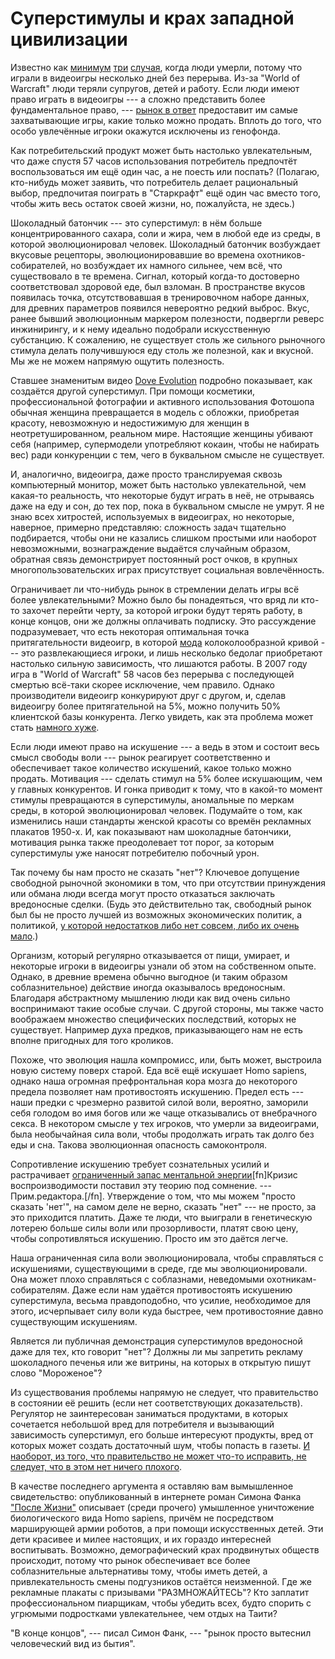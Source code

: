 # Суперстимулы и крах западной цивилизации
Известно как [минимум](http://www.xinhuanet.com//english/2005-11/01/content_3714003.htm) [три](https://www.bit-tech.net/news/gaming/chinese_man_days_after_3-day_gaming_session/1/) [случая](http://news.bbc.co.uk/2/hi/technology/4137782.stm), когда люди умерли, потому что играли в видеоигры несколько дней без перерыва. Из-за "World of Warcraft" люди теряли супругов, детей и работу. Если люди имеют право играть в видеоигры --- а сложно представить более фундаментальное право, --- [рынок в ответ](https://www.greaterwrong.com/lw/h0/burchs_law/) предоставит им самые захватывающие игры, какие только можно продать. Вплоть до того, что особо увлечённые игроки окажутся исключены из генофонда.  

Как потребительский продукт может быть настолько увлекательным, что даже спустя 57 часов использования потребитель предпочтёт воспользоваться им ещё один час, а не поесть или поспать? (Полагаю, кто-нибудь может заявить, что потребитель делает рациональный выбор, предпочитая поиграть в "Старкрафт" ещё один час вместо того, чтобы жить весь остаток своей жизни, но, пожалуйста, не здесь.)

Шоколадный батончик --- это суперстимул: в нём больше концентрированного сахара, соли и жира, чем в любой еде из среды, в которой эволюционировал человек. Шоколадный батончик возбуждает вкусовые рецепторы, эволюционировавшие во времена охотников-собирателей, но возбуждает их намного сильнее, чем всё, что существовало в те времена. Сигнал, который когда-то достоверно соответствовал здоровой еде, был взломан. В пространстве вкусов появилась точка, отсутствовавшая в тренировочном наборе данных, для древних параметров появился невероятно редкий выброс. Вкус, ранее бывший эволюционным маркером полезности, подвергли реверс инжинирингу, и к нему идеально подобрали искусственную субстанцию. К сожалению, не существует столь же сильного рыночного стимула делать получившуюся еду столь же полезной, как и вкусной. Мы же не можем напрямую ощутить полезность.

Ставшее знаменитым видео [Dove Evolution](https://www.youtube.com/watch?v=iYhCn0jf46U) подробно показывает, как создаётся другой суперстимул. При помощи косметики, профессиональной фотографии и активного использования Фотошопа обычная женщина превращается в модель с обложки, приобретая красоту, невозможную и недостижимую для женщин в неотретушированном, реальном мире. Настоящие женщины убивают себя (например, супермодели употребляют кокаин, чтобы не набирать вес) ради конкуренции с тем, чего в буквальном смысле не существует.

И, аналогично, видеоигра, даже просто транслируемая сквозь компьютерный монитор, может быть настолько увлекательной, чем какая-то реальность, что некоторые будут играть в неё, не отрываясь даже на еду и сон, до тех пор, пока в буквальном смысле не умрут. Я не знаю всех хитростей, используемых в видеоиграх, но некоторые, наверное, примерно представляю: сложность задач тщательно подбирается, чтобы они не казались слишком простыми или наоборот невозможными, вознаграждение выдаётся случайным образом, обратная связь демонстрирует постоянный рост очков, в крупных многопользовательских играх присутствует социальная вовлечённость.

Ограничивает ли что-нибудь рынок в стремлении делать игры всё более увлекательными? Можно было бы понадеяться, что вряд ли кто-то захочет перейти черту, за которой игроки будут терять работу, в конце концов, они же должны оплачивать подписку. Это рассуждение подразумевает, что есть некоторая оптимальная точка притягательности видеоигр, в которой [мода](https://ru.wikipedia.org/wiki/Мода_(статистика)) колоколообразной кривой --- это развлекающиеся игроки, и лишь несколько бедолаг приобретают настолько сильную зависимость, что лишаются работы. В 2007 году игра в "World of Warcraft" 58 часов без перерыва с последующей смертью всё-таки скорее исключение, чем правило. Однако производители видеоигр конкурируют друг с другом, и, сделав видеоигру более притягательной на 5%, можно получить 50% клиентской базы конкурента. Легко увидеть, как эта проблема может стать [намного хуже](http://web.archive.org/web/20080703182200/http://very.net/~nikolai/nasty/games.html).

Если люди имеют право на искушение --- а ведь в этом и состоит весь смысл свободы воли --- рынок реагирует соответственно и обеспечивает такое количество искушений, какое только можно продать. Мотивация --- сделать стимул на 5% более искушающим, чем у главных конкурентов. И гонка приводит к тому, что в какой-то момент стимулы превращаются в суперстимулы, аномальные по меркам среды, в которой эволюционировал человек. Подумайте о том, как изменились наши стандарты женской красоты со времён рекламных плакатов 1950-х. И, как показывают нам шоколадные батончики, мотивация рынка также преодолевает тот порог, за которым суперстимулы уже наносят потребителю побочный урон.

Так почему бы нам просто не сказать "нет"? Ключевое допущение свободной рыночной экономики в том, что при отсутствии принуждения или обмана люди всегда могут просто отказаться заключать вредоносные сделки. (Будь это действительно так, свободный рынок был бы не просто лучшей из возможных экономических политик, а политикой, [у которой недостатков либо нет совсем, либо их очень мало](/w/Не_делайте_политические_споры_однобокими).)

Организм, который регулярно отказывается от пищи, умирает, и некоторые игроки в видеоигры узнали об этом на собственном опыте. Однако, в древние времена обычно выгодное (и таким образом соблазнительное) действие иногда оказывалось вредоносным. Благодаря абстрактному мышлению люди как вид очень сильно воспринимают такие особые случаи. С другой стороны, мы также часто воображаем множество специфических последствий, которых не существует. Например духа предков, приказывающего нам не есть вполне пригодных для того кроликов.

Похоже, что эволюция нашла компромисс, или, быть может, выстроила новую систему поверх старой. Еда всё ещё искушает Homo sapiens, однако наша огромная префронтальная кора мозга до некоторого предела позволяет нам противостоять искушению. Предел есть --- наши предки с чрезмерно развитой силой воли, вероятно, заморили себя голодом во имя богов или же чаще отказывались от внебрачного секса. В некотором смысле у тех игроков, что умерли за видеоиграми, была необычайная сила воли, чтобы продолжать играть так долго без еды и сна. Такова эволюционная опасность самоконтроля.

Сопротивление искушению требует сознательных усилий и растрачивает [ограниченный запас ментальной энергии](http://web.stanford.edu/group/SITE/archive/SITE_2006/Web%20Session%207/Ozdenoren_Paper.pdf)[fn]Кризис воспроизводимости поставил эту теорию под сомнение. --- Прим.редактора.[/fn]. Утверждение о том, что мы можем "просто сказать 'нет'", на самом деле не верно, сказать "нет" --- не просто, за это приходится платить. Даже те люди, что выиграли в генетическую лотерею больше силы воли или прозорливости, платят свою цену, чтобы сопротивляться искушению. Просто им это даётся легче.

Наша ограниченная сила воли эволюционировала, чтобы справляться с искушениями, существующими в среде, где мы эволюционировали. Она может плохо справляться с соблазнами, неведомыми охотникам-собирателям. Даже если нам удаётся противостоять искушению суперстимула, весьма правдоподобно, что усилие, необходимое для этого, исчерпывает силу воли куда быстрее, чем противостояние давно существующим искушениям.

Является ли публичная демонстрация суперстимулов вредоносной даже для тех, кто говорит "нет"? Должны ли мы запретить рекламу шоколадного печенья или же витрины, на которых в открытую пишут слово "Мороженое"?

Из существования проблемы напрямую не следует, что правительство в состоянии её решить (если нет соответствующих доказательств). Регулятор не заинтересован заниматься продуктами, в которых сочетается небольшой вред для потребителя и вызывающий зависимость суперстимул, его больше интересуют продукты, вред от которых может создать достаточный шум, чтобы попасть в газеты. [И наоборот, из того, что правительство не может что-то исправить, не следует, что в этом нет ничего плохого](https://www.greaterwrong.com/posts/uaPc4NHi5jGXGQKFS/blue-or-green-on-regulation).

В качестве последнего аргумента я оставляю вам вымышленное свидетельство: опубликованный в интернете роман Симона Фанка ["После Жизни"](https://interstice.com/~simon/AfterLife/) описывает (среди прочего) умышленное уничтожение биологического вида Homo sapiens, причём не посредством марширующей армии роботов, а при помощи искусственных детей. Эти дети красивее и милее настоящих, и их гораздо интересней воспитывать. Возможно, демографический крах продвинутых обществ происходит, потому что рынок обеспечивает все более соблазнительные альтернативы тому, чтобы иметь детей, а привлекательность смены подгузников остаётся неизменной. Где же рекламные плакаты с призывами "РАЗМНОЖАЙТЕСЬ"? Кто заплатит профессиональном пиарщикам, чтобы убедить всех, будто спорить с угрюмыми подростками увлекательнее, чем отдых на Таити?

"В конце концов", --- писал Симон Фанк, --- "рынок просто вытеснил человеческий вид из бытия".